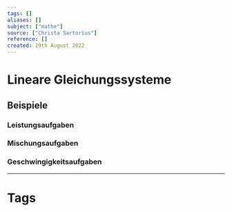 ```yaml
---
tags: []
aliases: []
subject: ["mathe"]
source: ["Christa Sartorius"]
reference: []
created: 19th August 2022
---
```


# Lineare Gleichungssysteme

## Beispiele
### Leistungsaufgaben
### Mischungsaufgaben
### Geschwingigkeitsaufgaben

---
# Tags

